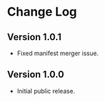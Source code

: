 Change Log
==========

Version 1.0.1
----------------------------
* Fixed manifest merger issue.

Version 1.0.0
----------------------------

* Initial public release.
